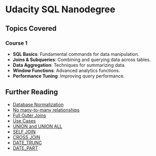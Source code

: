 # Udacity SQL Nanodegree

## Topics Covered

### Course 1
- **SQL Basics**: Fundamental commands for data manipulation.
- **Joins & Subqueries**: Combining and querying data across tables.
- **Data Aggregation**: Techniques for summarizing data.
- **Window Functions**: Advanced analytics functions.
- **Performance Tuning**: Improving query performance.

## Further Reading
- [Database Normalization](https://www.itprotoday.com/sql-server/sql-by-design-why-you-need-database-normalization)
- [No many-to-many relationships](https://stackoverflow.com/questions/7339143/why-no-many-to-many-relationships) 
- [Full Outer Joins](https://www.w3resource.com/sql/joins/perform-a-full-outer-join.php)
- [Use Cases](https://stackoverflow.com/questions/2094793/when-is-a-good-situation-to-use-a-full-outer-join)
- [UNION and UNION ALL](https://www.w3schools.com/sql/sql_union.asp)
- [SELF JOIN](https://www.w3schools.com/sql/sql_join_self.asp)
- [CROSS JOIN](https://www.w3resource.com/sql/joins/cross-join.php)
- [DATE_TRUNC](https://mode.com/blog/date-trunc-sql-timestamp-function-count-on)
- [DATE_PART](https://www.geeksforgeeks.org/postgresql-date_part-function/)
